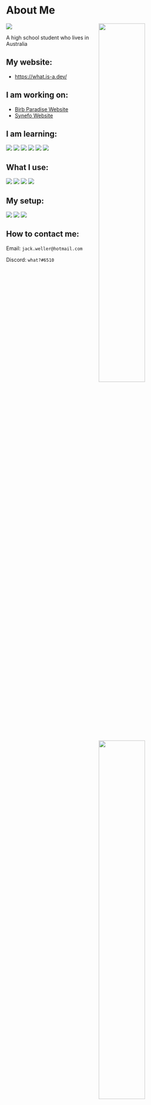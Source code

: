 # About Me

<a href="https://github.com/What-Question-Mark"><img width="50%" align="right" src="https://github-readme-stats.vercel.app/api?username=What-Question-Mark&include_all_commits=true&show_icons=true&include_all_commits=true&theme=monokai&hide_border=True"></a>
<a href="https://github.com/What-Question-Mark"><img width="50%" align="right" src="https://github-readme-stats.vercel.app/api/top-langs/?username=What-Question-Mark&include_all_commits=true&show_icons=true&include_all_commits=true&theme=monokai&hide_border=True&layout=compact"></a>

<img src="https://dcbadge.vercel.app/api/shield/693325366365913164">

A high school student who lives in Australia

## My website:

- https://what.is-a.dev/

## I am working on:

- [Birb Paradise Website](https://github.com/What-Question-Mark/birb)
- [Synefo Website](https://github.com/synefo-discord/synefo-discord.github.io)

## I am learning:

<a href="https://en.wikipedia.org/wiki/HTML"><img src="https://img.shields.io/badge/HTML-E34F26?logo=html5&logoColor=fff&style=for-the-badge"></a>
<a href="https://en.wikipedia.org/wiki/CSS"><img src="https://img.shields.io/badge/CSS-264DE4?logo=css3&logoColor=fff&style=for-the-badge"></a>
<a href="https://en.wikipedia.org/wiki/JavaScript"><img src="https://img.shields.io/badge/JAVASCRIPT-F6DF1E?logo=javascript&logoColor=000&style=for-the-badge"></a>
<a href="https://en.wikipedia.org/wiki/TypeScript"><img src="https://img.shields.io/badge/TypeScript-3178C6?style=for-the-badge&logo=typescript&logoColor=fff"></a>
<a href="https://en.wikipedia.org/wiki/Python_(programming_language"><img src="https://img.shields.io/badge/PYTHON-4B8BBE?logo=PYTHON&logoColor=fff&style=for-the-badge"></a>
<a href="https://en.wikipedia.org/wiki/React_(JavaScript_library)"><img src="https://img.shields.io/badge/REACT.JS-61DBFB?logo=createreactapp&logoColor=000&style=for-the-badge"></a>

## What I use:

<a href="https://en.wikipedia.org/wiki/Discord"><img src="https://img.shields.io/badge/Discord%20API-5865F2?style=for-the-badge&logo=discord&logoColor=fff"></a>
<a href="https://en.wikipedia.org/wiki/MongoDB"><img src="https://img.shields.io/badge/MongoDB-4DB33D?style=for-the-badge&logo=mongodb&logoColor=fff"></a>
<a href="https://en.wikipedia.org/wiki/Python_Package_Index"><img src="https://img.shields.io/badge/PyPI-4B8BBE?style=for-the-badge&logo=pypi&logoColor=fff"></a>
<a href="https://en.wikipedia.org/wiki/Npm_(software)"><img src="https://img.shields.io/badge/NPM-CC3534?style=for-the-badge&logo=npm&logoColor=fff"/></a>

## My setup:

<a href="https://en.wikipedia.org/wiki/Discord"><img src="https://img.shields.io/badge/Chrome-FCC31E?style=for-the-badge&logo=googlechrome&logoColor=000"></a>
<a href="https://en.wikipedia.org/wiki/Discord"><img src="https://img.shields.io/badge/Windows%2010-00ADEF?style=for-the-badge&logo=windows&logoColor=fff"></a>
<a href="https://en.wikipedia.org/wiki/MongoDB"><img src="https://img.shields.io/badge/VSC-0078D7?style=for-the-badge&logo=visualstudiocode&logoColor=fff"></a>

## How to contact me:

Email: `jack.weller@hotmail.com`

Discord: `what?#6510`

